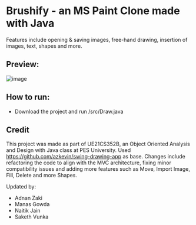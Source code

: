 # Brushify - an MS Paint Clone made with Java

Features include opening & saving images, free-hand drawing, insertion of images, text, shapes and more.

## Preview:
![image](https://github.com/zaki-1337/brushify-java-paint-clone/assets/107113588/2d6664dc-7f57-40af-93c2-f58108081d87)


## How to run:
- Download the project and run /src/Draw.java

## Credit
This project was made as part of UE21CS352B, an Object Oriented Analysis and Design with Java class at PES University.
Used https://github.com/azkevin/swing-drawing-app as base. Changes include refactoring the code to align with the MVC architecture, fixing minor compatibility issues and adding more features such as Move, Import Image, Fill, Delete and more Shapes.

Updated by:
- Adnan Zaki
- Manas Gowda
- Naitik Jain
- Saketh Vunka

